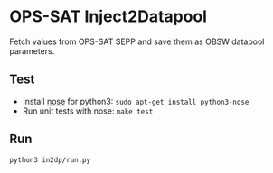 # OPS-SAT Inject2Datapool
Fetch values from OPS-SAT SEPP and save them as OBSW datapool parameters.

## Test
- Install [nose](https://nose.readthedocs.io/en/latest/) for python3: `sudo apt-get install python3-nose`
- Run unit tests with nose: `make test`


## Run
`python3 in2dp/run.py`
